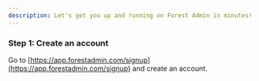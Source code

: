 ```yaml
---
description: Let's get you up and running on Forest Admin in minutes!
---
```


### Step 1: Create an account

Go to [https://app.forestadmin.com/signup](https://app.forestadmin.com/signup) and create an account.
